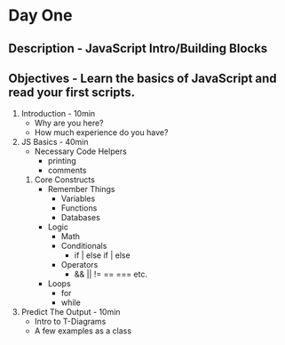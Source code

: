 # Day One
## Description - JavaScript Intro/Building Blocks
## Objectives - Learn the basics of JavaScript and read your first scripts.
1. Introduction - 10min
    - Why are you here?
    - How much experience do you have?
3. JS Basics - 40min
    - Necessary Code Helpers
        - printing
        - comments
    1. Core Constructs
        - Remember Things
            - Variables
            - Functions
            - Databases
        - Logic
            - Math
            - Conditionals
                - if | else if | else
            - Operators
                - && || != == === etc.
        - Loops
            - for
            - while
4. Predict The Output - 10min
    - Intro to T-Diagrams
    - A few examples as a class